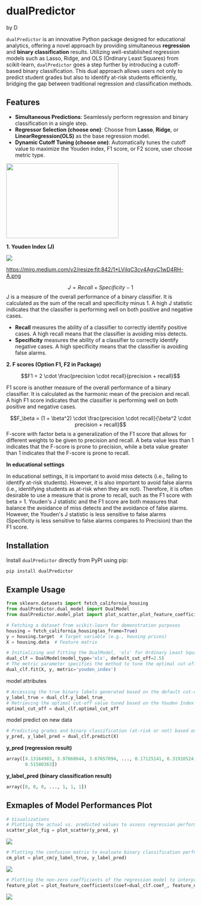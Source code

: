# dualPredictor

by D

`dualPredictor` is an innovative Python package designed for educational analytics, offering a novel approach by providing simultaneous **regression** and **binary classification** results. Utilizing well-established regression models such as Lasso, Ridge, and OLS (Ordinary Least Squares) from scikit-learn, `dualPredictor` goes a step further by introducing a cutoff-based binary classification. This dual approach allows users not only to predict student grades but also to identify at-risk students efficiently, bridging the gap between traditional regression and classification methods.

## Features

- **Simultaneous Predictions**: Seamlessly perform regression and binary classification in a single step.
- **Regressor Selection (choose one)**: Choose from **Lasso**, **Ridge**, or **LinearRegression(OLS)** as the base regression model.
- **Dynamic Cutoff Tuning (choose one)**: Automatically tunes the cutoff value to maximize the Youden index, F1 score, or F2 score, user choose metric type.


<img src='https://github.com/098765d/dualPredictor/blob/890d66657e969334fb46d5b97cafbeb2d04fdff6/figs/regressor_metric.png' width="300" height="200">
  

**1. Youden Index (J)**

![](https://miro.medium.com/v2/resize:fit:842/1*LVilqC3cy4AgyC1wD4RH-A.png)

https://miro.medium.com/v2/resize:fit:842/1*LVilqC3cy4AgyC1wD4RH-A.png

 $$J= Recall + Specificity - 1$$
J is a measure of the overall performance of a binary classifier. It is calculated as the sum of the recall and specificity minus 1. A high J statistic indicates that the classifier is performing well on both positive and negative cases.

* **Recall** measures the ability of a classifier to correctly identify positive cases. A high recall means that the classifier is avoiding miss detects.
* **Specificity** measures the ability of a classifier to correctly identify negative cases. A high specificity means that the classifier is avoiding false alarms.

**2. F scores (Option F1, F2 in Package)**

$$F1 = 2 \cdot \frac{precision \cdot recall}{precision + recall}$$

F1 score is another measure of the overall performance of a binary classifier. It is calculated as the harmonic mean of the precision and recall. A high F1 score indicates that the classifier is performing well on both positive and negative cases.

$$F_\beta = (1 + \beta^2) \cdot \frac{precision \cdot recall}{\beta^2 \cdot precision + recall}$$
F-score with factor beta is a generalization of the F1 score that allows for different weights to be given to precision and recall. A beta value less than 1 indicates that the F-score is prone to precision, while a beta value greater than 1 indicates that the F-score is prone to recall.

**In educational settings**

In educational settings, it is important to avoid miss detects (i.e., failing to identify at-risk students). However, it is also important to avoid false alarms (i.e., identifying students as at-risk when they are not). Therefore, it is often desirable to use a measure that is prone to recall, such as the F1 score with beta > 1.
Youden's J statistic and the F1 score are both measures that balance the avoidance of miss detects and the avoidance of false alarms. However, the Youden's J statistic is less sensitive to false alarms (Specificity is less sensitive to false alarms compares to Precision) than the F1 score.


## Installation

Install `dualPredictor` directly from PyPI using pip:

```bash
pip install dualPredictor
```
## Example Usage


```python
from sklearn.datasets import fetch_california_housing
from dualPredictor.dual_model import DualModel
from dualPredictor.model_plot import plot_scatter,plot_feature_coefficients,plot_cm

# Fetching a dataset from scikit-learn for demonstration purposes
housing = fetch_california_housing(as_frame=True)
y = housing.target  # Target variable (e.g., housing prices)
X = housing.data  # Feature matrix
```
```python
# Initializing and fitting the DualModel, 'ols' for Ordinary Least Squares, a default cut-off value is provided
dual_clf = DualModel(model_type='ols', default_cut_off=2.5)
# The metric parameter specifies the method to tune the optimal cut-off
dual_clf.fit(X, y, metric='youden_index')
```
model attributes
```python
# Accessing the true binary labels generated based on the default cut-off
y_label_true = dual_clf.y_label_true_
# Retrieving the optimal cut-off value tuned based on the Youden Index
optimal_cut_off = dual_clf.optimal_cut_off
```
model predict on new data
```python
# Predicting grades and binary classification (at-risk or not) based on the optimal cut-off
y_pred, y_label_pred = dual_clf.predict(X)
```

**y_pred (regression result)**
```python
array([4.13164983, 3.97660644, 3.67657094, ..., 0.17125141, 0.31910524,
       0.51580363])
```
**y_label_pred (binary classification result)**
```python
array([0, 0, 0, ..., 1, 1, 1])
```
## Exmaples of Model Performances Plot
```python
# Visualizations
# Plotting the actual vs. predicted values to assess regression performance
scatter_plot_fig = plot_scatter(y_pred, y)
```
![](https://github.com/098765d/dualPredictor/blob/17cea04496fef61cfa8985852bd5de0d104ead8a/figs/scatter_plot.png)
```python
# Plotting the confusion matrix to evaluate binary classification performance
cm_plot = plot_cm(y_label_true, y_label_pred)
```
![](https://github.com/098765d/dualPredictor/blob/17cea04496fef61cfa8985852bd5de0d104ead8a/figs/cm_plot.png)
```python
# Plotting the non-zero coefficients of the regression model to interpret feature importance
feature_plot = plot_feature_coefficients(coef=dual_clf.coef_, feature_names=dual_clf.feature_names_in_)
```
![](https://github.com/098765d/dualPredictor/blob/17cea04496fef61cfa8985852bd5de0d104ead8a/figs/feature_coefficients.png)

